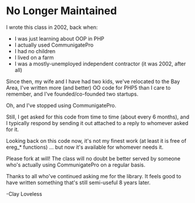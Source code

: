 # No Longer Maintained

I wrote this class in 2002, back when:

 *  I was just learning about OOP in PHP
 *  I actually used CommunigatePro
 *  I had no children
 *  I lived on a farm
 *  I was a mostly-unemployed independent contractor (it was 2002, after all)
  
Since then, my wife and I have had two kids, we've relocated to the Bay Area,
I've written more (and better) OO code for PHP5 than I care to remember, and 
I've founded/co-founded two startups.

Oh, and I've stopped using CommunigatePro.

Still, I get asked for this code from time to time (about every 6 months), and 
I typically respond by sending it out attached to a reply to whomever asked for 
it.

Looking back on this code now, it's not my finest work (at least it is free
of ereg_* functions) ... but now it's available for whomever needs it.

Please fork at will! The class will no doubt be better served by someone who's 
actually using CommunigatePro on a regular basis.

Thanks to all who've continued asking me for the library. It feels good to have
written something that's still semi-useful 8 years later.

-Clay Loveless